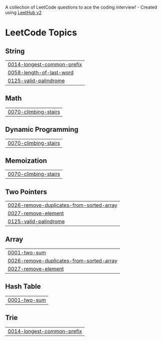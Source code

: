 A collection of LeetCode questions to ace the coding interview! - Created using [LeetHub v2](https://github.com/arunbhardwaj/LeetHub-2.0)
<!---LeetCode Topics Start-->
# LeetCode Topics
## String
|  |
| ------- |
| [0014-longest-common-prefix](https://github.com/pnvictoria/LeetCodeChallenge/tree/master/0014-longest-common-prefix) |
| [0058-length-of-last-word](https://github.com/pnvictoria/LeetCodeChallenge/tree/master/0058-length-of-last-word) |
| [0125-valid-palindrome](https://github.com/pnvictoria/LeetCodeChallenge/tree/master/0125-valid-palindrome) |
## Math
|  |
| ------- |
| [0070-climbing-stairs](https://github.com/pnvictoria/LeetCodeChallenge/tree/master/0070-climbing-stairs) |
## Dynamic Programming
|  |
| ------- |
| [0070-climbing-stairs](https://github.com/pnvictoria/LeetCodeChallenge/tree/master/0070-climbing-stairs) |
## Memoization
|  |
| ------- |
| [0070-climbing-stairs](https://github.com/pnvictoria/LeetCodeChallenge/tree/master/0070-climbing-stairs) |
## Two Pointers
|  |
| ------- |
| [0026-remove-duplicates-from-sorted-array](https://github.com/pnvictoria/LeetCodeChallenge/tree/master/0026-remove-duplicates-from-sorted-array) |
| [0027-remove-element](https://github.com/pnvictoria/LeetCodeChallenge/tree/master/0027-remove-element) |
| [0125-valid-palindrome](https://github.com/pnvictoria/LeetCodeChallenge/tree/master/0125-valid-palindrome) |
## Array
|  |
| ------- |
| [0001-two-sum](https://github.com/pnvictoria/LeetCodeChallenge/tree/master/0001-two-sum) |
| [0026-remove-duplicates-from-sorted-array](https://github.com/pnvictoria/LeetCodeChallenge/tree/master/0026-remove-duplicates-from-sorted-array) |
| [0027-remove-element](https://github.com/pnvictoria/LeetCodeChallenge/tree/master/0027-remove-element) |
## Hash Table
|  |
| ------- |
| [0001-two-sum](https://github.com/pnvictoria/LeetCodeChallenge/tree/master/0001-two-sum) |
## Trie
|  |
| ------- |
| [0014-longest-common-prefix](https://github.com/pnvictoria/LeetCodeChallenge/tree/master/0014-longest-common-prefix) |
<!---LeetCode Topics End-->